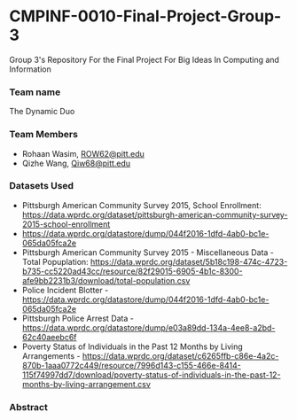 # CMPINF-0010-Final-Project-Group-3
Group 3's Repository For the Final Project For Big Ideas In Computing and Information 

### Team name
The Dynamic Duo

### Team Members
- Rohaan Wasim, ROW62@pitt.edu
- Qizhe Wang, Qiw68@pitt.edu
### Datasets Used

- Pittsburgh American Community Survey 2015, School Enrollment: https://data.wprdc.org/dataset/pittsburgh-american-community-survey-2015-school-enrollment 
- https://data.wprdc.org/datastore/dump/044f2016-1dfd-4ab0-bc1e-065da05fca2e
- Pittsburgh American Community Survey 2015 - Miscellaneous Data - Total Popuplation: https://data.wprdc.org/dataset/5b18c198-474c-4723-b735-cc5220ad43cc/resource/82f29015-6905-4b1c-8300-afe9bb2231b3/download/total-population.csv
- Police Incident Blotter - https://data.wprdc.org/datastore/dump/044f2016-1dfd-4ab0-bc1e-065da05fca2e
- Pittsburgh Police Arrest Data - https://data.wprdc.org/datastore/dump/e03a89dd-134a-4ee8-a2bd-62c40aeebc6f
- Poverty Status of Individuals in the Past 12 Months by Living Arrangements - https://data.wprdc.org/dataset/c6265ffb-c86e-4a2c-870b-1aaa0772c449/resource/7996d143-c155-466e-8414-115f74997dd7/download/poverty-status-of-individuals-in-the-past-12-months-by-living-arrangement.csv

### Abstract
